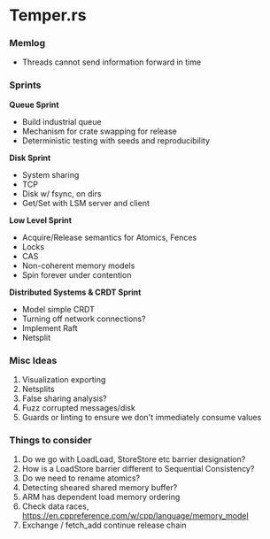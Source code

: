 # Temper.rs

### Memlog

* Threads cannot send information forward in time

### Sprints

**Queue Sprint**
* Build industrial queue
* Mechanism for crate swapping for release
* Deterministic testing with seeds and reproducibility

**Disk Sprint**
* System sharing
* TCP
* Disk w/ fsync, on dirs
* Get/Set with LSM server and client

**Low Level Sprint**
* Acquire/Release semantics for Atomics, Fences
* Locks
* CAS
* Non-coherent memory models
* Spin forever under contention

**Distributed Systems & CRDT Sprint**
* Model simple CRDT
* Turning off network connections?
* Implement Raft
* Netsplit

### Misc Ideas

1) Visualization exporting
2) Netsplits
3) False sharing analysis?
4) Fuzz corrupted messages/disk
5) Guards or linting to ensure we don't immediately consume values

### Things to consider

1) Do we go with LoadLoad, StoreStore etc barrier designation?
2) How is a LoadStore barrier different to Sequential Consistency?
3) Do we need to rename atomics?
4) Detecting sheared shared memory buffer?
5) ARM has dependent load memory ordering
6) Check data races, https://en.cppreference.com/w/cpp/language/memory_model
7) Exchange / fetch_add continue release chain